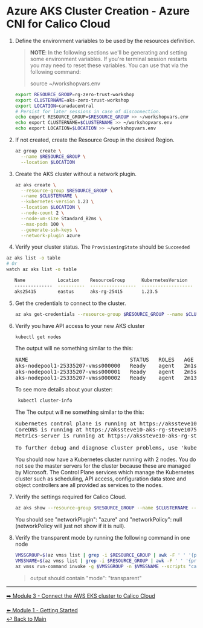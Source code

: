 # Azure AKS Cluster Creation - Azure CNI for Calico Cloud

1. Define the environment variables to be used by the resources definition.

   > **NOTE**: In the following sections we'll be generating and setting some environment variables. If you're terminal session restarts you may need to reset these variables. You can use that via the following command:
   >
   > source ~/workshopvars.env

   ```bash
   export RESOURCE_GROUP=rg-zero-trust-workshop
   export CLUSTERNAME=aks-zero-trust-workshop
   export LOCATION=canadacentral
   # Persist for later sessions in case of disconnection.
   echo export RESOURCE_GROUP=$RESOURCE_GROUP >> ~/workshopvars.env
   echo export CLUSTERNAME=$CLUSTERNAME >> ~/workshopvars.env
   echo export LOCATION=$LOCATION >> ~/workshopvars.env
   ```

2. If not created, create the Resource Group in the desired Region.
   
   ```bash
   az group create \
     --name $RESOURCE_GROUP \
     --location $LOCATION
   ```
   
3. Create the AKS cluster without a network plugin.
   
   ```bash
   az aks create \
     --resource-group $RESOURCE_GROUP \
     --name $CLUSTERNAME \
     --kubernetes-version 1.23 \
     --location $LOCATION \
     --node-count 2 \
     --node-vm-size Standard_B2ms \
     --max-pods 100 \
     --generate-ssh-keys \
     --network-plugin azure
   ```

4.  Verify your cluster status. The `ProvisioningState` should be `Succeeded`

   ```bash
   az aks list -o table
   # Or
   watch az aks list -o table
   ```

   ```bash
      Name            Location    ResourceGroup      KubernetesVersion    ProvisioningState    Fqdn
      --------------  ----------  -----------------  -------------------  -------------------  ----------------------------------------------------------------
      aks25415        eastus      aks-rg-25415       1.23.5               Succeeded            aks25415-aks-rg-25415-62afe9-3a0152d0.hcp.eastus.azmk8s.io
   ```

5. Get the credentials to connect to the cluster.
   
   ```bash
   az aks get-credentials --resource-group $RESOURCE_GROUP --name $CLUSTERNAME
   ```

6. Verify you have API access to your new AKS cluster

   ```bash
   kubectl get nodes
   ```

   The output will ne something similar to the this:

   <pre>
   NAME                                STATUS   ROLES   AGE     VERSION
   aks-nodepool1-25335207-vmss000000   Ready    agent   2m1s    v1.23.5
   aks-nodepool1-25335207-vmss000001   Ready    agent   2m5s    v1.23.5
   aks-nodepool1-25335207-vmss000002   Ready    agent   2m13s   v1.23.5
   </pre>

   To see more details about your cluster:

   ```bash
    kubectl cluster-info
   ```

   The    The output will ne something similar to the this:
   <pre>
   Kubernetes control plane is running at https://akssteve10-aks-rg-steve1075-62afe9-631a3ab4.hcp.eastus.azmk8s.io:443
   CoreDNS is running at https://akssteve10-aks-rg-steve1075-62afe9-631a3ab4.hcp.eastus.azmk8s.io:443/api/v1/namespaces/kube-system/services/kube-dns:dns/proxy
   Metrics-server is running at https://akssteve10-aks-rg-steve1075-62afe9-631a3ab4.hcp.eastus.azmk8s.io:443/api/v1/namespaces/kube-system/services/https:metrics-server:/proxy

   To further debug and diagnose cluster problems, use 'kubectl cluster-info dump'.
   </pre>

   You should now have a Kubernetes cluster running with 2 nodes. You do not see the master servers for the cluster because these are managed by Microsoft. The Control Plane services which manage the Kubernetes cluster such as scheduling, API access, configuration data store and object controllers are all provided as services to the nodes.

7. Verify the settings required for Calico Cloud.
   
   ```bash
   az aks show --resource-group $RESOURCE_GROUP --name $CLUSTERNAME --query 'networkProfile'
   ```

   You should see "networkPlugin": "azure" and "networkPolicy": null (networkPolicy will just not show if it is null).

8. Verify the transparent mode by running the following command in one node

   ```bash
   VMSSGROUP=$(az vmss list | grep -i $RESOURCE_GROUP | awk -F ' ' '{print $2}')
   VMSSNAME=$(az vmss list | grep -i $RESOURCE_GROUP | awk -F ' ' '{print $1}')
   az vmss run-command invoke -g $VMSSGROUP -n $VMSSNAME --scripts "cat /etc/cni/net.d/*" --command-id RunShellScript --instance-id 0 --query 'value[0].message'
   ```
   
   > output should contain "mode": "transparent"

---

[:arrow_right: Module 3 - Connect the AWS EKS cluster to Calico Cloud](/modules/module-3-connect-calicocloud.md) <br>

[:arrow_left: Module 1 - Getting Started](/modules/module-1-getting-started.md)  
[:leftwards_arrow_with_hook: Back to Main](/README.md)  